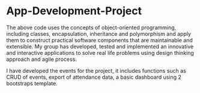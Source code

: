 # App-Development-Project

The above code uses the concepts of object-oriented programming, including classes, encapsulation, inheritance and polymorphism and apply them to construct practical software components that are maintainable and extensible. 
My group has developed, tested and implemented an innovative and interactive applications to solve real life problems using design thinking approach and agile process.

I have developed the events for the project, it includes functions such as CRUD of events, export of attendance data, a basic dashboard using 2 bootstraps template. 
